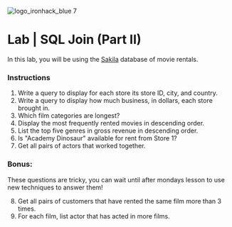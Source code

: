 ![logo_ironhack_blue 7](https://user-images.githubusercontent.com/23629340/40541063-a07a0a8a-601a-11e8-91b5-2f13e4e6b441.png)

# Lab | SQL Join (Part II)

In this lab, you will be using the [Sakila](https://dev.mysql.com/doc/sakila/en/) database of movie rentals.

### Instructions


1. Write a query to display for each store its store ID, city, and country.
2. Write a query to display how much business, in dollars, each store brought in.
3. Which film categories are longest?
4. Display the most frequently rented movies in descending order.
5. List the top five genres in gross revenue in descending order.
6. Is "Academy Dinosaur" available for rent from Store 1?
7. Get all pairs of actors that worked together.

### Bonus:
These questions are tricky, you can wait until after mondays lesson to use new techniques to answer them!

8. Get all pairs of customers that have rented the same film more than 3 times.
9. For each film, list actor that has acted in more films.
